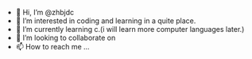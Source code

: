 - 👋 Hi, I’m @zhbjdc
- 👀 I’m interested in coding and learning in a quite place.
- 🌱 I’m currently learning c.(i will learn more computer languages later.)
- 💞️ I’m looking to collaborate on 
- 📫 How to reach me ...

<!---
zhbjdc/zhbjdc is a ✨ special ✨ repository because its `README.md` (this file) appears on your GitHub profile.
You can click the Preview link to take a look at your changes.
--->
